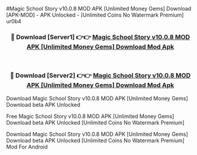 #Magic School Story v10.0.8 MOD APK [Unlimited Money Gems] Download [APK-MOD] - APK Unlocked - [Unlimited Coins No Watermark Premium] ur0b4



<div align="center">

<h3>🔴 Download [Server1] 👉👉 <a href="https://momento.my/?title=Magic_School_Story_v10.0.8_MOD_APK_[Unlimited_Money_Gems]_Download">Magic School Story v10.0.8 MOD APK [Unlimited Money Gems] Download Mod Apk</a></h3><br>

<h3>🔴 Download [Server2] 👉👉 <a href="https://momento.my/?title=Magic_School_Story_v10.0.8_MOD_APK_[Unlimited_Money_Gems]_Download">Magic School Story v10.0.8 MOD APK [Unlimited Money Gems] Download Mod Apk</a></h3>
</div>



Download Magic School Story v10.0.8 MOD APK [Unlimited Money Gems] Download beta APK Unlocked

Free Magic School Story v10.0.8 MOD APK [Unlimited Money Gems] Download beta APK Unlocked [Unlimited Coins No Watermark Premium]

Download Magic School Story v10.0.8 MOD APK [Unlimited Money Gems] Download beta APK Unlocked [Unlimited Coins No Watermark Premium] Mod For Android
